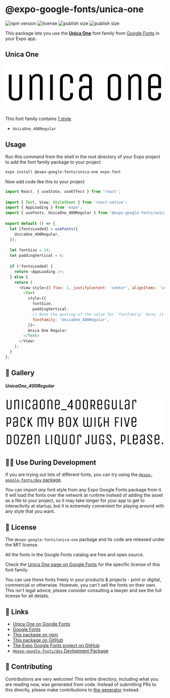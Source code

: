 # @expo-google-fonts/unica-one

![npm version](https://flat.badgen.net/npm/v/@expo-google-fonts/unica-one)
![license](https://flat.badgen.net/github/license/expo/google-fonts)
![publish size](https://flat.badgen.net/packagephobia/install/@expo-google-fonts/unica-one)
![publish size](https://flat.badgen.net/packagephobia/publish/@expo-google-fonts/unica-one)

This package lets you use the [**Unica One**](https://fonts.google.com/specimen/Unica+One) font family from [Google Fonts](https://fonts.google.com/) in your Expo app.

## Unica One

![Unica One](./font-family.png)

This font family contains [1 style](#-gallery).

- `UnicaOne_400Regular`

## Usage

Run this command from the shell in the root directory of your Expo project to add the font family package to your project
```sh
expo install @expo-google-fonts/unica-one expo-font
```

Now add code like this to your project
```js
import React, { useState, useEffect } from 'react';

import { Text, View, StyleSheet } from 'react-native';
import { AppLoading } from 'expo';
import { useFonts, UnicaOne_400Regular } from '@expo-google-fonts/unica-one';

export default () => {
  let [fontsLoaded] = useFonts({
    UnicaOne_400Regular,
  });

  let fontSize = 24;
  let paddingVertical = 6;

  if (!fontsLoaded) {
    return <AppLoading />;
  } else {
    return (
      <View style={{ flex: 1, justifyContent: 'center', alignItems: 'center' }}>
        <Text
          style={{
            fontSize,
            paddingVertical,
            // Note the quoting of the value for `fontFamily` here; it expects a string!
            fontFamily: 'UnicaOne_400Regular',
          }}>
          Unica One Regular
        </Text>
      </View>
    );
  }
};

```

## 🔡 Gallery

##### UnicaOne_400Regular
![UnicaOne_400Regular](./UnicaOne_400Regular.ttf.png)


## 👩‍💻 Use During Development

If you are trying out lots of different fonts, you can try using the [`@expo-google-fonts/dev` package](https://github.com/expo/google-fonts/tree/master/font-packages/dev#readme).

You can import *any* font style from any Expo Google Fonts package from it. It will load the fonts
over the network at runtime instead of adding the asset as a file to your project, so it may take longer
for your app to get to interactivity at startup, but it is extremely convenient
for playing around with any style that you want.

## 📖 License

The `@expo-google-fonts/unica-one` package and its code are released under the MIT license.

All the fonts in the Google Fonts catalog are free and open source.

Check the [Unica One page on Google Fonts](https://fonts.google.com/specimen/Unica+One) for the specific license of this font family.

You can use these fonts freely in your products & projects - print or digital, commercial or otherwise. However, you can't sell the fonts on their own. This isn't legal advice, please consider consulting a lawyer and see the full license for all details.

## 🔗 Links

- [Unica One on Google Fonts](https://fonts.google.com/specimen/Unica+One)
- [Google Fonts](https://fonts.google.com/)
- [This package on npm](https://www.npmjs.com/package/@expo-google-fonts/unica-one)
- [This package on GitHub](https://github.com/expo/google-fonts/tree/master/font-packages/unica-one)
- [The Expo Google Fonts project on GitHub](https://github.com/expo/google-fonts)
- [`@expo-google-fonts/dev` Devlopment Package](https://github.com/expo/google-fonts/tree/master/font-packages/dev)

## 🤝 Contributing

Contributions are very welcome! This entire directory, including what you are reading now, was generated from code. Instead of submitting PRs to this directly, please make contributions to [the generator](https://github.com/expo/google-fonts/tree/master/packages/generator) instead.
